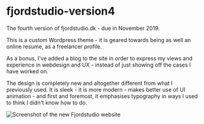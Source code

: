 # fjordstudio-version4
The fourth version of fjordstudio.dk - due in November 2019.

This is a custom Wordpress theme - it is geared towards being as well an online resume, as a freelancer profile. 

As a bonus, I've added a blog to the site in order to express my views and experience in webdesign and UX - instead of just showing off the cases I have worked on.

The design is completely new and altogether different from what I previously used. It is sleek - it is more modern - makes better use of UI animation - and first and foremost, it emphasises typography in ways I used to think I didn't know how to do.

![Screenshot of the new Fjordstudio website](https://github.com/Fjordstudio/fjordstudio-version4/raw/master/screenshot.png "Screenshot of Fjordstudio version 4")
